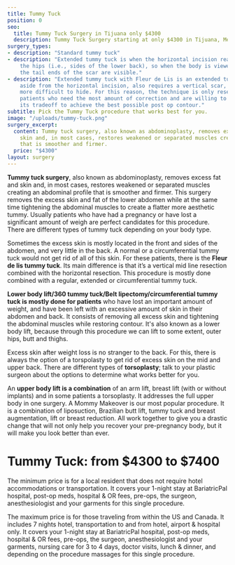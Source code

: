 ```yaml
---
title: Tummy Tuck
position: 0
seo:
  title: Tummy Tuck Surgery in Tijuana only $4300
  description: Tummy Tuck Surgery starting at only $4300 in Tijuana, Mexico
surgery_types:
- description: "​Standard tummy tuck"
- description: "​Extended tummy tuck is when the horizontal incision reaches around
    the hips (i.e., sides of the lower back), so when the body is viewed ​​posteriorly
    the tail ends of the scar are visible."
- description: "​Extended tummy tuck with Fleur de Lis is an extended tummy tuck that,
    ​​​​aside from the horizontal incision, also requires a vertical scar, which is
    ​​more difficult to hide. For this reason, the technique is only reserved for
    ​​patients who need the most amount of correction and are willing to ​​accept
    its tradeoff to achieve the best possible post op contour."
subtitle: Pick the Tummy Tuck procedure that works best for you.
image: "/uploads/tummy-tuck.png"
surgery_excerpt:
  content: Tummy tuck surgery, also known as abdominoplasty, removes excess fat and
    skin and, in most cases, restores weakened or separated muscles creating a stomach
    that is smoother and firmer.
  price: "$4300"
layout: surgery
---
```


**Tummy tuck surgery**, also known as abdominoplasty, removes excess fat and skin and, in most cases, restores weakened or separated muscles creating an abdominal profile that is smoother and firmer. This surgery removes the excess skin and fat of the lower abdomen while at the same time tightening the abdominal muscles to create a flatter more aesthetic tummy. Usually patients who have had a pregnancy or have lost a significant amount of weigh are perfect candidates for this procedure.  There are different types of tummy tuck depending on your body type.

Sometimes the excess skin is mostly located in the front and sides of the abdomen, and very little in the back. A normal or a circumferential tummy tuck would not get rid of all of this skin. For these patients, there is the **Fleur de lis tummy tuck**. Its main difference is that it’s a vertical mid line resection combined with the horizontal resection. This procedure is mostly done combined with a regular, extended or circumferential tummy tuck.

**Lower body lift/360 tummy tuck/Belt lipectomy/circumferential tummy tuck is mostly done for patients** who have lost an important amount of weight, and have been left with an excessive amount of skin in their abdomen and back. It consists of removing all excess skin and tightening the abdominal muscles while restoring contour. It's also known as a lower body lift, because through this procedure we can lift to some extent, outer hips, butt and thighs.

Excess skin after weight loss is no stranger to the back. For this, there is always the option of a torspolasty to get rid of excess skin on the mid and upper back. There are different types of **torsoplasty**; talk to your plastic surgeon about the options to determine what works better for you.

An **upper body lift is a combination** of an arm lift, breast lift (with or without implants) and in some patients a torsoplasty. It addresses the full upper body in one surgery. A Mommy Makeover is our most popular procedure. It is a combination of liposuction, Brazilian butt lift, tummy tuck and breast augmentation, lift or breast reduction. All work together to give you a drastic change that will not only help you recover your pre-pregnancy body, but it will make you look better than ever.

<h1 class='u-textPrimary u-mt4 u-mb0'>
  <strong>Tummy Tuck: from $4300 to $7400</strong>
</h1>

The minimum price is for a local resident that does not require hotel accommodations or transportation. It covers your 1-night stay at BariatricPal hospital, post-op meds, hospital & OR fees, pre-ops, the surgeon, anesthesiologist and your garments for this single procedure.

The maximum price is for those traveling from within the US and Canada. It includes 7 nights hotel, transportation to and from hotel, airport & hospital only. It covers your 1-night stay at BariatricPal hospital, post-op meds, hospital & OR fees, pre-ops, the surgeon, anesthesiologist and your garments, nursing care for 3 to 4 days, doctor visits, lunch & dinner, and depending on the procedure massages for this single procedure.
